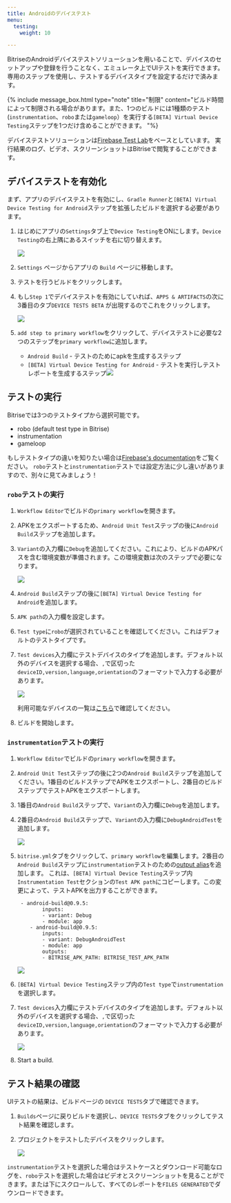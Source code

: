 ```yaml
---
title: Androidのデバイステスト
menu:
  testing:
    weight: 10

---
```

BitriseのAndroidデバイステストソリューションを用いることで、デバイスのセットアップや登録を行うことなく、エミュレータ上でUIテストを実行できます。 専用のステップを使用し、テストするデバイスタイプを設定するだけで済みます。

{% include message_box.html type="note" title="制限" content="ビルド時間によって制限される場合があります。また、1つのビルドには1種類のテスト(`instrumentation`、`robo`または`gameloop`）を実行する`[BETA] Virtual Device Testing`ステップを1つだけ含めることができます。  "%}

デバイステストソリューションは[Firebase Test Lab](https://firebase.google.com/docs/test-lab/)をベースとしています。 実行結果のログ、ビデオ、スクリーンショットはBitriseで閲覧することができます。

## デバイステストを有効化

まず、アプリのデバイステストを有効にし、`Gradle Runner`と`[BETA] Virtual Device Testing for Android`ステップを拡張したビルドを選択する必要があります。

1. はじめにアプリの`Settings`タブ上で`Device Testing`をONにします。`Device Testing`の右上隅にあるスイッチを右に切り替えます。

   ![](/img/settings-device-testing.png)
2. `Settings` ページからアプリの `Build` ページに移動します。
3. テストを行うビルドをクリックします。
4. もし`Step 1`でデバイステストを有効にしていれば、`APPS & ARTIFACTS`の次に3番目のタブ`DEVICE TESTS BETA` が出現するのでこれをクリックします。

   ![](/img/build-device-test.jpg)
5. `add step to primary workflow`をクリックして、デバイステストに必要な2つのステップを`primary workflow`に追加します。
   * `Android Build` - テストのためにapkを生成するステップ
   * `[BETA] Virtual Device Testing for Android` - テストを実行しテストレポートを生成するステップ![](/img/primary-virtual-device.png)

## テストの実行

Bitriseでは3つのテストタイプから選択可能です。

* robo (default test type in Bitrise)
* instrumentation
* gameloop

もしテストタイプの違いを知りたい場合は[Firebase's documentation](https://firebase.google.com/docs/test-lab/android/overview)をご覧ください。
`robo`テストと`instrumentation`テストでは設定方法に少し違いがありますので、別々に見てみましょう！

### `robo`テストの実行

1. `Workflow Editor`でビルドの`primary workflow`を開きます。
2. APKをエクスポートするため、`Android Unit Test`ステップの後に`Android Build`ステップを追加します。
3. `Variant`の入力欄に`Debug`を追加してください。これにより、ビルドのAPKパスを含む環境変数が準備されます。この環境変数は次のステップで必要になります。

   ![](/img/robo-test.png)
4. `Android Build`ステップの後に`[BETA] Virtual Device Testing for Android`を追加します。
5. `APK path`の入力欄を設定します。
6. `Test type`に`robo`が選択されていることを確認してください。これはデフォルトのテストタイプです。
7. `Test devices`入力欄にテストデバイスのタイプを追加します。デフォルト以外のデバイスを選択する場合、`,`で区切った `deviceID,version,language,orientation`のフォーマットで入力する必要があります。

   ![](/img/test-devices-android.png)

   利用可能なデバイスの一覧は[こちら](https://firebase.google.com/docs/test-lab/android/available-testing-devices)で確認してください。
8. ビルドを開始します。

### `instrumentation`テストの実行

1. `Workflow Editor`でビルドの`primary workflow`を開きます。
2. `Android Unit Test`ステップの後に2つの`Android Build`ステップを追加してください。1番目のビルドステップでAPKをエクスポートし、2番目のビルドステップでテストAPKをエクスポートします。
3. 1番目の`Android Build`ステップで、`Variant`の入力欄に`Debug`を追加します。
4. 2番目の`Android Build`ステップで、`Variant`の入力欄に`DebugAndroidTest`を追加します。

   ![](/img/instrumentation-test-1.png)
5. `bitrise.yml`タブをクリックして、`primary workflow`を編集します。2番目の`Android Build`ステップに`instrumentation`テストのための[output alias](https://devcenter.bitrise.io/bitrise-cli/step-outputs/#exporting-step-outputs-in-output-aliases/)を追加します。 これは、`[BETA] Virtual Device Testing`ステップ内`Instrumentation Test`セクションの`Test APK path`にコピーします。この変更によって、テストAPKを出力することができます。

        - android-build@0.9.5:
               inputs:
               - variant: Debug
               - module: app
           - android-build@0.9.5:
               inputs:
               - variant: DebugAndroidTest
               - module: app
               outputs:
               - BITRISE_APK_PATH: BITRISE_TEST_APK_PATH

   ![](/img/virtual-device.png)
6. `[BETA] Virtual Device Testing`ステップ内の`Test type`で`instrumentation`を選択します。
7. `Test devices`入力欄にテストデバイスのタイプを追加します。デフォルト以外のデバイスを選択する場合、`,`で区切った `deviceID,version,language,orientation`のフォーマットで入力する必要があります。

   ![](/img/instrumentation-test.png)
8. Start a build.

## テスト結果の確認

UIテストの結果は、ビルドページの `DEVICE TESTS`タブで確認できます。

1. `Builds`ページに戻りビルドを選択し、`DEVICE TESTS`タブをクリックしてテスト結果を確認します。
2. プロジェクトをテストしたデバイスをクリックします。

   ![](/img/device-test-page.jpg)

`instrumentation`テストを選択した場合はテストケースとダウンロード可能なログを、`robo`テストを選択した場合はビデオとスクリーンショットを見ることができます。または下にスクロールして、すべてのレポートを`FILES GENERATED`でダウンロードできます。
